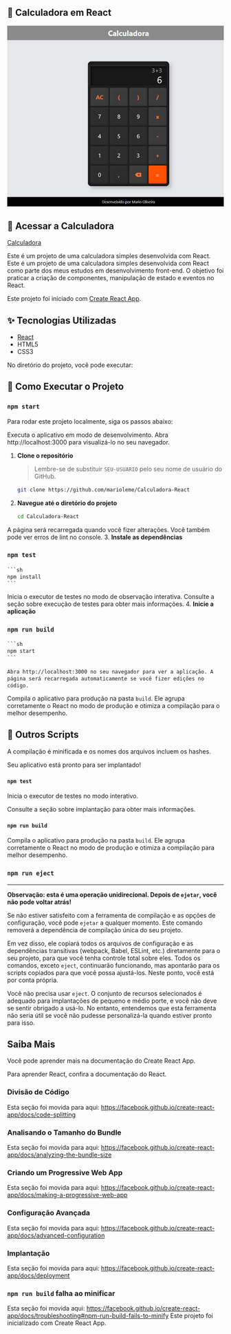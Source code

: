## 🧮 Calculadora em React
![Demonstração da Calculadora](./screenshot-calculadora.jpg)

## 🔗 Acessar a Calculadora
[Calculadora](https://calculadore.weboliveira.top/)

Este é um projeto de uma calculadora simples desenvolvida com React.
Este é um projeto de uma calculadora simples desenvolvida com React como parte dos meus estudos em desenvolvimento front-end. O objetivo foi praticar a criação de componentes, manipulação de estado e eventos no React.

Este projeto foi iniciado com [Create React App](https://github.com/facebook/create-react-app).
## ✨ Tecnologias Utilizadas

- [React](https://reactjs.org/)
- HTML5
- CSS3

No diretório do projeto, você pode executar:
## 🚀 Como Executar o Projeto

### `npm start`
Para rodar este projeto localmente, siga os passos abaixo:

Executa o aplicativo em modo de desenvolvimento.
Abra http://localhost:3000 para visualizá-lo no seu navegador.
1.  **Clone o repositório**
    > Lembre-se de substituir `SEU-USUARIO` pelo seu nome de usuário do GitHub.
    ```sh
    git clone https://github.com/marioleme/Calculadora-React
    ```
    
2.  **Navegue até o diretório do projeto**
    
    ```sh
    cd Calculadora-React
    ```

A página será recarregada quando você fizer alterações.
Você também pode ver erros de lint no console.
3.  **Instale as dependências**

### `npm test`
    ```sh
    npm install
    ```

Inicia o executor de testes no modo de observação interativa.
Consulte a seção sobre execução de testes para obter mais informações.
4.  **Inicie a aplicação**

### `npm run build`
    ```sh
    npm start
    ```
    
    Abra http://localhost:3000 no seu navegador para ver a aplicação. A página será recarregada automaticamente se você fizer edições no código.

Compila o aplicativo para produção na pasta `build`.
Ele agrupa corretamente o React no modo de produção e otimiza a compilação para o melhor desempenho.
## 📜 Outros Scripts

A compilação é minificada e os nomes dos arquivos incluem os hashes.

Seu aplicativo está pronto para ser implantado!
#### `npm test`
Inicia o executor de testes no modo interativo.

Consulte a seção sobre implantação para obter mais informações.
#### `npm run build`
Compila o aplicativo para produção na pasta `build`. Ele agrupa corretamente o React no modo de produção e otimiza a compilação para melhor desempenho.

### `npm run eject`
---

**Observação: esta é uma operação unidirecional. Depois de `ejetar`, você não pode voltar atrás!**

Se não estiver satisfeito com a ferramenta de compilação e as opções de configuração, você pode `ejetar` a qualquer momento. Este comando removerá a dependência de compilação única do seu projeto.

Em vez disso, ele copiará todos os arquivos de configuração e as dependências transitivas (webpack, Babel, ESLint, etc.) diretamente para o seu projeto, para que você tenha controle total sobre eles. Todos os comandos, exceto `eject`, continuarão funcionando, mas apontarão para os scripts copiados para que você possa ajustá-los. Neste ponto, você está por conta própria.

Você não precisa usar `eject`. O conjunto de recursos selecionados é adequado para implantações de pequeno e médio porte, e você não deve se sentir obrigado a usá-lo. No entanto, entendemos que esta ferramenta não seria útil se você não pudesse personalizá-la quando estiver pronto para isso.

## Saiba Mais

Você pode aprender mais na documentação do Create React App.

Para aprender React, confira a documentação do React.

### Divisão de Código

Esta seção foi movida para aqui: https://facebook.github.io/create-react-app/docs/code-splitting

### Analisando o Tamanho do Bundle

Esta seção foi movida para aqui: https://facebook.github.io/create-react-app/docs/analyzing-the-bundle-size

### Criando um Progressive Web App

Esta seção foi movida para aqui: https://facebook.github.io/create-react-app/docs/making-a-progressive-web-app

### Configuração Avançada

Esta seção foi movida para aqui: https://facebook.github.io/create-react-app/docs/advanced-configuration

### Implantação

Esta seção foi movida para aqui: https://facebook.github.io/create-react-app/docs/deployment

### `npm run build` falha ao minificar

Esta seção foi movida aqui: https://facebook.github.io/create-react-app/docs/troubleshooting#npm-run-build-fails-to-minify
Este projeto foi inicializado com Create React App.


